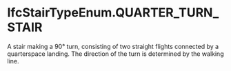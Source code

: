 IfcStairTypeEnum.QUARTER_TURN_STAIR
===================================
A stair making a 90° turn, consisting of two straight flights connected by a
quarterspace landing. The direction of the turn is determined by the walking
line.


